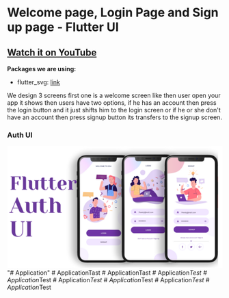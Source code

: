 # Welcome page, Login Page and Sign up page - Flutter UI

## [Watch it on YouTube](https://youtu.be/ExKYjqgswJg)

**Packages we are using:**

- flutter_svg: [link](https://pub.dev/packages/flutter_svg)

We design 3 screens first one is a welcome screen like then user open your app it shows then users have two options, if he has an account then press the login button and it just shifts him to the login screen or if he or she don't have an account then press signup button its transfers to the signup screen.

### Auth UI

![App UI](/UI.png)
"# Application" 
#   A p p l i c a t i o n T a s t 
 
 #   A p p l i c a t i o n T a s t 
 
 #   A p p l i c a t i o n _ T e s t 
 
 #   A p p l i c a t i o n _ T e s t 
 
 #   A p p l i c a t i o n _ T e s t 
 
 #   A p p l i c a t i o n _ T e s t 
 
 #   A p p l i c a t i o n _ T e s t 
 
 #   A p p l i c a t i o n _ T e s t 
 
 